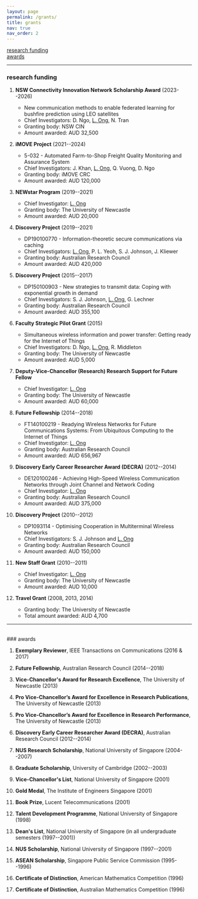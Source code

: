 ```yaml
---
layout: page
permalink: /grants/
title: grants
nav: true
nav_order: 2
---
```


[research funding](#research-funding)  
[awards](#awards)

---

### research funding

1. **NSW Connectivity Innovation Network Scholarship Award** (2023--2026)

   - New communication methods to enable federated learning for bushfire prediction using LEO satellites
   - Chief Investigators: D. Ngo, <ins>L. Ong</ins>, N. Tran
   - Granting body: NSW CIN
   - Amount awarded: AUD 32,500

1. **iMOVE Project** (2021--2024)
   - 5-032 - Automated Farm-to-Shop Freight Quality Monitoring and Assurance System
   - Chief Investigators: J. Khan, <ins>L. Ong</ins>, Q. Vuong, D. Ngo
   - Granting body: iMOVE CRC
   - Amount awarded: AUD 120,000
1. **NEWstar Program** (2019--2021)
   - Chief Investigator: <ins>L. Ong</ins>
   - Granting body: The University of Newcastle
   - Amount awarded: AUD 20,000
1. **Discovery Project** (2019--2021)
   - DP190100770 - Information-theoretic secure communications via caching
   - Chief Investigators: <ins>L. Ong</ins>, P. L. Yeoh, S. J. Johnson, J. Kliewer
   - Granting body: Australian Research Council
   - Amount awarded: AUD 420,000
1. **Discovery Project** (2015--2017)
   - DP150100903 - New strategies to transmit data: Coping with exponential growth in demand
   - Chief Investigators: S. J. Johnson, <ins>L. Ong</ins>, G. Lechner
   - Granting body: Australian Research Council
   - Amount awarded: AUD 355,100
1. **Faculty Strategic Pilot Grant** (2015)
   - Simultaneous wireless information and power transfer: Getting ready for the Internet of Things
   - Chief Investigators: D. Ngo, <ins>L. Ong</ins>, R. Middleton
   - Granting body: The University of Newcastle
   - Amount awarded: AUD 5,000
1. **Deputy-Vice-Chancellor (Research) Research Support for Future Fellow**
   - Chief Investigator: <ins>L. Ong</ins>
   - Granting body: The University of Newcastle
   - Amount awarded: AUD 60,000
1. **Future Fellowship** (2014--2018)
   - FT140100219 - Readying Wireless Networks for Future Communications Systems: From Ubiquitous Computing to the Internet of Things
   - Chief Investigator: <ins>L. Ong</ins>
   - Granting body: Australian Research Council
   - Amount awarded: AUD 656,967
1. **Discovery Early Career Researcher Award (DECRA)** (2012--2014)
   - DE120100246 - Achieving High-Speed Wireless Communication Networks through Joint Channel and Network Coding
   - Chief Investigator: <ins>L. Ong</ins>
   - Granting body: Australian Research Council
   - Amount awarded: AUD 375,000
1. **Discovery Project** (2010--2012)
   - DP1093114 - Optimising Cooperation in Multiterminal Wireless Networks
   - Chief Investigators: S. J. Johnson and <ins>L. Ong</ins>
   - Granting body: Australian Research Council
   - Amount awarded: AUD 150,000
1. **New Staff Grant** (2010--2011)
   - Chief Investigator: <ins>L. Ong</ins>
   - Granting body: The University of Newcastle
   - Amount awarded: AUD 10,000
1. **Travel Grant** (2008, 2013, 2014)
   - Granting body: The University of Newcastle
   - Total amount awarded: AUD 4,700

---

<br>
### awards

1. **Exemplary Reviewer**, IEEE Transactions on Communications (2016 & 2017)

2. **Future Fellowship**, Australian Research Council (2014--2018)

3. **Vice-Chancellor's Award for Research Excellence**, The University of Newcastle (2013)

4. **Pro Vice-Chancellor’s Award for Excellence in Research Publications**, The University of Newcastle (2013)

5. **Pro Vice-Chancellor’s Award for Excellence in Research Performance**, The University of Newcastle (2013)

6. **Discovery Early Career Researcher Award (DECRA)**, Australian Research Council (2012--2014)

7. **NUS Research Scholarship**, National University of Singapore (2004--2007)

8. **Graduate Scholarship**, University of Cambridge (2002--2003)

9. **Vice-Chancellor's List**, National University of Singapore (2001)

10. **Gold Medal**, The Institute of Engineers Singapore (2001)

11. **Book Prize**, Lucent Telecommunications (2001)

12. **Talent Development Programme**, National University of Singapore (1998)

13. **Dean's List**, National University of Singapore (in all undergraduate semesters (1997--2001))

14. **NUS Scholarship**, National University of Singapore (1997--2001)

15. **ASEAN Scholarship**, Singapore Public Service Commission (1995--1996)

16. **Certificate of Distinction**, American Mathematics Competition (1996)

17. **Certificate of Distinction**, Australian Mathematics Competition (1996)
